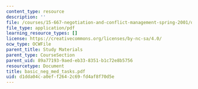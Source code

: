 ```yaml
---
content_type: resource
description: ''
file: /courses/15-667-negotiation-and-conflict-management-spring-2001/d1dda04ca0eff2642c69fd4af8f70d5e_basic_neg_med_tasks.pdf
file_type: application/pdf
learning_resource_types: []
license: https://creativecommons.org/licenses/by-nc-sa/4.0/
ocw_type: OCWFile
parent_title: Study Materials
parent_type: CourseSection
parent_uid: 89a77193-9aed-eb33-8351-b1c72e8b5756
resourcetype: Document
title: basic_neg_med_tasks.pdf
uid: d1dda04c-a0ef-f264-2c69-fd4af8f70d5e
---
```

